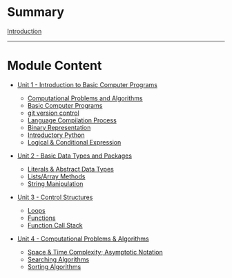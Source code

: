 # Summary
[Introduction](./README.md)

---

# Module Content
- [Unit 1 - Introduction to Basic Computer Programs]()
    - [Computational Problems and Algorithms](src/Unit1/0-computational-problems-and-algorithms.md)
    - [Basic Computer Programs](src/Unit1/1-basic-computer-programs.md)
    - [git version control](src/Unit1/2-git-version-control.md)
    - [Language Compilation Process](src/Unit1/3-language-compilation-process.md)
    - [Binary Representation](src/Unit1/4-binary-representation.md)
    - [Introductory Python](src/Unit1/5-introductory-python.md)
    - [Logical & Conditional Expression](src/Unit1/6-logical-and-conditional-expression.md)

- [Unit 2 - Basic Data Types and Packages]()
    - [Literals & Abstract Data Types](src/Unit2/0-literals-and-abstract-data-types.md)
    - [Lists/Array Methods](src/Unit2/0.5-array-methods.md)
    - [String Manipulation](src/Unit2/1-string-manipulation.md)

- [Unit 3 - Control Structures]()
    - [Loops](src/Unit3/0.loops.md)
    - [Functions](src/Unit3/1-functions.md)
    - [Function Call Stack](src/Unit3/2-function-call-stack.md)

- [Unit 4 - Computational Problems & Algorithms]()
    - [Space & Time Complexity; Asymptotic Notation](src/Unit4/0-space-and-time-complexity.md)
    - [Searching Algorithms]()
    - [Sorting Algorithms]()

